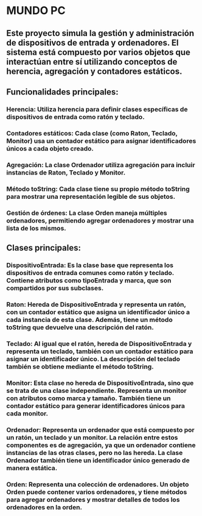 # MUNDO PC

## Este proyecto simula la gestión y administración de dispositivos de entrada y ordenadores. El sistema está compuesto por varios objetos que interactúan entre sí utilizando conceptos de herencia, agregación y contadores estáticos.


## Funcionalidades principales:
### Herencia: Utiliza herencia para definir clases específicas de dispositivos de entrada como ratón y teclado.
### Contadores estáticos: Cada clase (como Raton, Teclado, Monitor) usa un contador estático para asignar identificadores únicos a cada objeto creado.
### Agregación: La clase Ordenador utiliza agregación para incluir instancias de Raton, Teclado y Monitor.
### Método toString: Cada clase tiene su propio método toString para mostrar una representación legible de sus objetos.
### Gestión de órdenes: La clase Orden maneja múltiples ordenadores, permitiendo agregar ordenadores y mostrar una lista de los mismos.


## Clases principales:
### DispositivoEntrada: Es la clase base que representa los dispositivos de entrada comunes como ratón y teclado. Contiene atributos como tipoEntrada y marca, que son compartidos por sus subclases.

### Raton: Hereda de DispositivoEntrada y representa un ratón, con un contador estático que asigna un identificador único a cada instancia de esta clase. Además, tiene un método toString que devuelve una descripción del ratón.

### Teclado: Al igual que el ratón, hereda de DispositivoEntrada y representa un teclado, también con un contador estático para asignar un identificador único. La descripción del teclado también se obtiene mediante el método toString.

### Monitor: Esta clase no hereda de DispositivoEntrada, sino que se trata de una clase independiente. Representa un monitor con atributos como marca y tamaño. También tiene un contador estático para generar identificadores únicos para cada monitor.

### Ordenador: Representa un ordenador que está compuesto por un ratón, un teclado y un monitor. La relación entre estos componentes es de agregación, ya que un ordenador contiene instancias de las otras clases, pero no las hereda. La clase Ordenador también tiene un identificador único generado de manera estática.

### Orden: Representa una colección de ordenadores. Un objeto Orden puede contener varios ordenadores, y tiene métodos para agregar ordenadores y mostrar detalles de todos los ordenadores en la orden.
